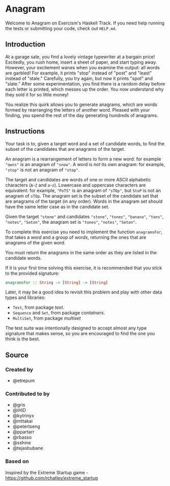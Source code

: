 # Anagram

Welcome to Anagram on Exercism's Haskell Track.
If you need help running the tests or submitting your code, check out `HELP.md`.

## Introduction

At a garage sale, you find a lovely vintage typewriter at a bargain price!
Excitedly, you rush home, insert a sheet of paper, and start typing away.
However, your excitement wanes when you examine the output: all words are garbled!
For example, it prints "stop" instead of "post" and "least" instead of "stale."
Carefully, you try again, but now it prints "spot" and "slate."
After some experimentation, you find there is a random delay before each letter is printed, which messes up the order.
You now understand why they sold it for so little money!

You realize this quirk allows you to generate anagrams, which are words formed by rearranging the letters of another word.
Pleased with your finding, you spend the rest of the day generating hundreds of anagrams.

## Instructions

Your task is to, given a target word and a set of candidate words, to find the subset of the candidates that are anagrams of the target.

An anagram is a rearrangement of letters to form a new word: for example `"owns"` is an anagram of `"snow"`.
A word is _not_ its own anagram: for example, `"stop"` is not an anagram of `"stop"`.

The target and candidates are words of one or more ASCII alphabetic characters (`A`-`Z` and `a`-`z`).
Lowercase and uppercase characters are equivalent: for example, `"PoTS"` is an anagram of `"sTOp"`, but `StoP` is not an anagram of `sTOp`.
The anagram set is the subset of the candidate set that are anagrams of the target (in any order).
Words in the anagram set should have the same letter case as in the candidate set.

Given the target `"stone"` and candidates `"stone"`, `"tones"`, `"banana"`, `"tons"`, `"notes"`, `"Seton"`, the anagram set is `"tones"`, `"notes"`, `"Seton"`.

To complete this exercise you need to implement the function `anagramsFor`,
that takes a *word* and a group of *words*, returning the ones that are
anagrams of the given *word*.

You must return the anagrams in the same order as they are listed in the
candidate words.


If it is your first time solving this exercise, it is recommended that you
stick to the provided signature:

```haskell
anagramsFor :: String -> [String] -> [String]
```

Later, it may be a good idea to revisit this problem and play with other data
types and libraries:

- `Text`, from package *text*.
- `Sequence` and `Set`, from package *containers*.
- `MultiSet`, from package *multiset*

The test suite was intentionally designed to accept almost any type signature
that makes sense, so you are encouraged to find the one you think is the best.

## Source

### Created by

- @etrepum

### Contributed to by

- @gris
- @iHiD
- @kytrinyx
- @mttakai
- @petertseng
- @ppartarr
- @rbasso
- @sshine
- @tejasbubane

### Based on

Inspired by the Extreme Startup game - https://github.com/rchatley/extreme_startup